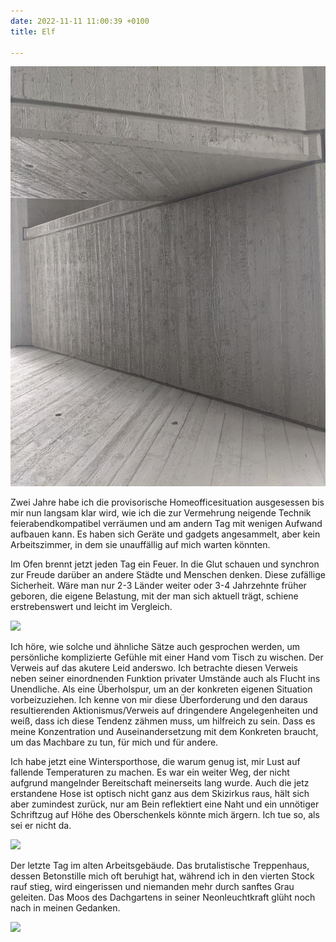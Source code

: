 ```yaml
---
date: 2022-11-11 11:00:39 +0100
title: Elf

---
```

![](/uploads/beton-1.jpg)

Zwei Jahre habe ich die provisorische Homeofficesituation ausgesessen bis mir nun langsam klar wird, wie ich die zur Vermehrung neigende Technik feierabendkompatibel verräumen und am andern Tag mit wenigen Aufwand aufbauen kann. Es haben sich Geräte und gadgets angesammelt, aber kein Arbeitszimmer, in dem sie unauffällig auf mich warten könnten.

Im Ofen brennt jetzt jeden Tag ein Feuer. In die Glut schauen und synchron zur Freude darüber an andere Städte und Menschen denken. Diese zufällige Sicherheit. Wäre man nur 2-3 Länder weiter oder 3-4 Jahrzehnte früher geboren, die eigene Belastung, mit der man sich aktuell trägt, schiene erstrebenswert und leicht im Vergleich.

![](/uploads/beton-3.jpg)

Ich höre, wie solche und ähnliche Sätze auch gesprochen werden, um persönliche komplizierte Gefühle mit einer Hand vom Tisch zu wischen. Der Verweis auf das akutere Leid anderswo. Ich betrachte diesen Verweis neben seiner einordnenden Funktion privater Umstände auch als Flucht ins Unendliche. Als eine Überholspur, um an der konkreten eigenen Situation vorbeizuziehen. Ich kenne von mir diese Überforderung und den daraus resultierenden Aktionismus/Verweis auf dringendere Angelegenheiten und weiß, dass ich diese Tendenz zähmen muss, um hilfreich zu sein. Dass es meine Konzentration und Auseinandersetzung mit dem Konkreten braucht, um das Machbare zu tun, für mich und für andere.

Ich habe jetzt eine Wintersporthose, die warum genug ist, mir Lust auf fallende Temperaturen zu machen. Es war ein weiter Weg, der nicht aufgrund mangelnder Bereitschaft meinerseits lang wurde. Auch die jetz erstandene Hose ist optisch nicht ganz aus dem Skizirkus raus, hält sich aber zumindest zurück, nur am Bein reflektiert eine Naht und ein unnötiger Schriftzug auf Höhe des Oberschenkels könnte mich ärgern. Ich tue so, als sei er nicht da.

![](/uploads/beton-2.jpg)

Der letzte Tag im alten Arbeitsgebäude. Das brutalistische Treppenhaus, dessen Betonstille mich oft beruhigt hat, während ich in den vierten Stock rauf stieg, wird eingerissen und niemanden mehr durch sanftes Grau geleiten. Das Moos des Dachgartens in seiner Neonleuchtkraft glüht noch nach in meinen Gedanken.

![](/uploads/dachgarten-2.jpg)